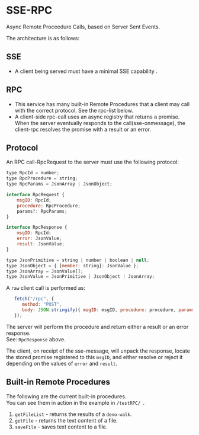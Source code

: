 # SSE-RPC
Async Remote Proceedure Calls, based on Server Sent Events.

The architecture is as follows:
## SSE
  * A client being served must have a minimal SSE capability .        

  
## RPC
  * This service has many built-in Remote Procedures that a client may call with the correct protocol. See the rpc-list below.
  * A client-side rpc-call uses an async registry that returns a promise. When the server eventually responds to the call(sse-onmessage), the client-rpc resolves the promise with a result or an error. 
  
  ## Protocol
  An RPC call-RpcRequest to the server must use the following protocol:
```js
type RpcId = number;
type RpcProcedure = string;
type RpcParams = JsonArray | JsonObject;

interface RpcRequest {
    msgID: RpcId;
    procedure: RpcProcedure;
    params?: RpcParams;
}

interface RpcResponse {
    msgID: RpcId;
    error: JsonValue;
    result: JsonValue;
}

type JsonPrimitive = string | number | boolean | null;
type JsonObject = { [member: string]: JsonValue };
type JsonArray = JsonValue[];
type JsonValue = JsonPrimitive | JsonObject | JsonArray;
```
A `raw` client call is performed as:
```js
   fetch("/rpc", {
      method: "POST",
      body: JSON.stringify({ msgID: msgID, procedure: procedure, params: params }),
   });
```
The server will perform the procedure and return either a result or an error response.    
See: `RpcResponse` above.
     
The client, on receipt of the sse-message, will unpack the response, locate the stored promise registered to this `msgID`, and either resolve or reject it depending on the values of `error` and `result`.


## Built-in Remote Procedures
The following are the current built-in procedures.    
You can see them in action in the example in `/testRPC/ `.
 1. `getFileList` - returns the results of a `deno-walk`.
 2. `getFile` - returns the text content of a file.
 3. `saveFile` - saves text content to a file.

